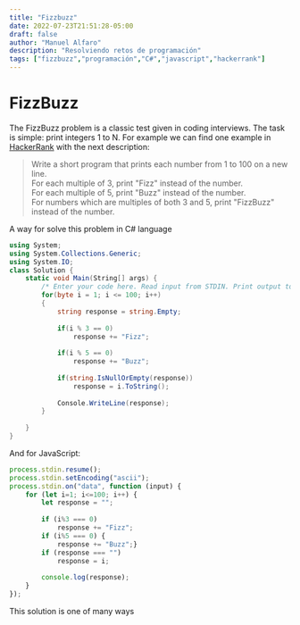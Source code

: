 ```yaml
---
title: "Fizzbuzz"
date: 2022-07-23T21:51:28-05:00
draft: false
author: "Manuel Alfaro"
description: "Resolviendo retos de programación"
tags: ["fizzbuzz","programación","C#","javascript","hackerrank"]
---
```


# FizzBuzz

The FizzBuzz problem is a classic test given in coding interviews. The task is simple: print integers 1 to N. For example we can find one example in [HackerRank](https://www.hackerrank.com/challenges/fizzbuzz/) with the next description:

> Write a short program that prints each number from 1 to 100 on a new line. <br />
For each multiple of 3, print "Fizz" instead of the number. <br />
For each multiple of 5, print "Buzz" instead of the number. <br />
For numbers which are multiples of both 3 and 5, print "FizzBuzz" instead of the number.

A way for solve this problem in C# language


```c#
using System;
using System.Collections.Generic;
using System.IO;
class Solution {
    static void Main(String[] args) {
        /* Enter your code here. Read input from STDIN. Print output to STDOUT. Your              class should be named Solution */
        for(byte i = 1; i <= 100; i++)
        {
            string response = string.Empty;
            
            if(i % 3 == 0)
                response += "Fizz";
                
            if(i % 5 == 0)
                response += "Buzz";
                
            if(string.IsNullOrEmpty(response))
                response = i.ToString();
                            
            Console.WriteLine(response);
        }
        
    }
}
```


And for JavaScript:


```js
process.stdin.resume();
process.stdin.setEncoding("ascii");
process.stdin.on("data", function (input) {
    for (let i=1; i<=100; i++) {
        let response = "";
        
        if (i%3 === 0)
            response += "Fizz";
        if (i%5 === 0) {
            response += "Buzz";}
        if (response === "")
            response = i;   
            
        console.log(response);
    }
});
```


This solution is one of many ways